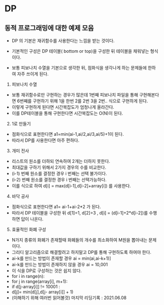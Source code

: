 # DP
## 동적 프로그래밍에 대한 예제 모음
- DP 의 기본은 재귀함수를 사용한다는 느낌을 받는 것이다.
- 기본적인 구성은 DP 테이블( bottom or top)을 구성한 뒤 테이블을 채워넣는 형식이다.

- 보통 피보나치 수열을 기본으로 생각한 뒤, 점화식을 생각나게 하는 문제들에 한하여 자주 쓰이게 된다.

1. 피보나치 수열
- 보통 재귀함수로만 구현하는 경우가 많은데 1번째 피보나치 파일을 통해 구현해본다면 6번째를 구현하기 위해 1을 한번 2를 2번 3을 2번.. 식으로 구현하게 된다.
- 이렇게 구현하게 된다면 시간복잡도가 엄청나게 올라간다.
- 이를 DP테이블을 통해 구현한다면 시간복잡도는 O(N)이 된다.

2. 1로 만들기
- 점화식으로 표현한다면 a1=min(ai-1,ai/2,ai/3,ai/5)+1이 된다.
- 따라서 DP를 사용한다면 아주 편하다.

3. 개미 전사
- 리스트의 원소를 더하되 연속하여 2개는 더하지 못한다.
- 최대값을 구하기 위해서 2가지 경우의 수를 비교한다.
- (i-1) 번째 원소를 결정한 경우 i 번째는 선택 불가이다.
- (i-2) 번째 원소를 결정한 경우 i 번째는 선택가능하다.
- 이를 식으로 하여 d[i] = max(d[i-1],d[i-2]+array[i]) 를 사용한다.

4. 바닥 공사
- 점화식으로 표현한다면 a1= ai-1+ai-2*2 가 된다.
- 따라서 DP 테이블을 구성한 뒤 d[1]=1, d[2]=3 , d[i] = (d[i-1]+2*d[i-2])를 수행하면 답이 나온다.

5. 효율적인 화폐 구성
- N가지 종류의 화폐가 존재할때 화폐들의 개수를 최소화하여 M원을 뽑아내는 문제이다.
- 그리디 알고리즘으로 해결할려고 하지말고 DP를 통해 구현하도록 하여야 한다.
- ai-k를 만드는 방법이 존재할 경우 ai = min(ai,ai-k+1)]
- ai-k를 만드는 방법이 존재하지 않을 경우 ai = 10,001
- 이 식을 DP로 구성하는 것은 쉽지 않다.
- for i in range(n):
- for j in range(array[i], m+1):
- if d[j-array[i]] != 10001 :
- d[j]= min(d[j],d[j- array[i]] + 1)
- (이해하기 위해 여러번 읽어볼것) 마지막 리딩기록 : 2021.06.08
